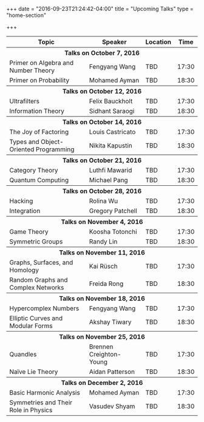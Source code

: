 +++
date = "2016-09-23T21:24:42-04:00"
title = "Upcoming Talks"
type = "home-section"

+++

<table>
<thead>
<tr>
  <th>Topic</th>
  <th>Speaker</th>
  <th>Location</th>
  <th>Time</th>
</tr>
</thead>
<tbody>
<tr><th colspan=4>Talks on October 7, 2016</th></tr>
<tr>
  <td>Primer on Algebra and Number Theory</td>
  <td>Fengyang Wang</td>
  <td>TBD</td>
  <td>17:30</td>
</tr>
<tr>
  <td>Primer on Probability</td>
  <td>Mohamed Ayman</td>
  <td>TBD</td>
  <td>18:30</td>
</tr>
<tr><th colspan=4>Talks on October 12, 2016</th></tr>
<tr>
  <td>Ultrafilters</td>
  <td>Felix Bauckholt</td>
  <td>TBD</td>
  <td>17:30</td>
</tr>
<tr>
  <td>Information Theory</td>
  <td>Sidhant Saraogi</td>
  <td>TBD</td>
  <td>18:30</td>
</tr>
<tr><th colspan=4>Talks on October 14, 2016</th></tr>
<tr>
  <td>The Joy of Factoring</td>
  <td>Louis Castricato</td>
  <td>TBD</td>
  <td>17:30</td>
</tr>
<tr>
  <td>Types and Object-Oriented Programming</td>
  <td>Nikita Kapustin</td>
  <td>TBD</td>
  <td>18:30</td>
</tr>
<tr><th colspan=4>Talks on October 21, 2016</th></tr>
<tr>
  <td>Category Theory</td>
  <td>Luthfi Mawarid</td>
  <td>TBD</td>
  <td>17:30</td>
</tr>
<tr>
  <td>Quantum Computing</td>
  <td>Michael Pang</td>
  <td>TBD</td>
  <td>18:30</td>
</tr>
<tr><th colspan=4>Talks on October 28, 2016</th></tr>
<tr>
  <td>Hacking</td>
  <td>Rolina Wu</td>
  <td>TBD</td>
  <td>17:30</td>
</tr>
<tr>
  <td>Integration</td>
  <td>Gregory Patchell</td>
  <td>TBD</td>
  <td>18:30</td>
</tr>
<tr><th colspan=4>Talks on November 4, 2016</th></tr>
<tr>
  <td>Game Theory</td>
  <td>Koosha Totonchi</td>
  <td>TBD</td>
  <td>17:30</td>
</tr>
<tr>
  <td>Symmetric Groups</td>
  <td>Randy Lin</td>
  <td>TBD</td>
  <td>18:30</td>
</tr>
<tr><th colspan=4>Talks on November 11, 2016</th></tr>
<tr>
  <td>Graphs, Surfaces, and Homology</td>
  <td>Kai Rüsch</td>
  <td>TBD</td>
  <td>17:30</td>
</tr>
<tr>
  <td>Random Graphs and Complex Networks</td>
  <td>Freida Rong</td>
  <td>TBD</td>
  <td>18:30</td>
</tr>
<tr><th colspan=4>Talks on November 18, 2016</th></tr>
<tr>
  <td>Hypercomplex Numbers</td>
  <td>Fengyang Wang</td>
  <td>TBD</td>
  <td>17:30</td>
</tr>
<tr>
  <td>Elliptic Curves and Modular Forms</td>
  <td>Akshay Tiwary</td>
  <td>TBD</td>
  <td>18:30</td>
</tr>
<tr><th colspan=4>Talks on November 25, 2016</th></tr>
<tr>
  <td>Quandles</td>
  <td>Brennen Creighton-Young</td>
  <td>TBD</td>
  <td>17:30</td>
</tr>
<tr>
  <td>Naïve Lie Theory</td>
  <td>Aidan Patterson</td>
  <td>TBD</td>
  <td>18:30</td>
</tr>
<tr><th colspan=4>Talks on December 2, 2016</th></tr>
<tr>
  <td>Basic Harmonic Analysis</td>
  <td>Mohamed Ayman</td>
  <td>TBD</td>
  <td>17:30</td>
</tr>
<tr>
  <td>Symmetries and Their Role in Physics</td>
  <td>Vasudev Shyam</td>
  <td>TBD</td>
  <td>18:30</td>
</tr>
</tbody>
</table>

